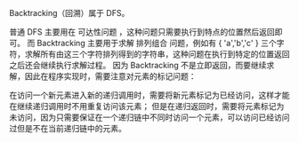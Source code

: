 Backtracking（回溯）属于 DFS。

普通 DFS 主要用在 可达性问题 ，这种问题只需要执行到特点的位置然后返回即可。
而 Backtracking 主要用于求解 排列组合 问题，例如有 { 'a','b','c' } 三个字符，求解所有由这三个字符排列得到的字符串，这种问题在执行到特定的位置返回之后还会继续执行求解过程。
因为 Backtracking 不是立即返回，而要继续求解，因此在程序实现时，需要注意对元素的标记问题：

在访问一个新元素进入新的递归调用时，需要将新元素标记为已经访问，这样才能在继续递归调用时不用重复访问该元素；
但是在递归返回时，需要将元素标记为未访问，因为只需要保证在一个递归链中不同时访问一个元素，可以访问已经访问过但是不在当前递归链中的元素。

